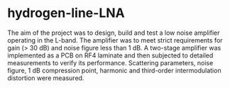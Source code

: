 # hydrogen-line-LNA
The aim of the project was to design, build and test a low noise amplifier operating in the L-band. The amplifier was to meet strict requirements for gain (> 30 dB) and noise figure less than 1 dB.
A two-stage amplifier was implemented as a PCB on RF4 laminate and then subjected to detailed measurements to verify its performance. Scattering parameters, noise figure, 1 dB compression point, harmonic and third-order intermodulation distortion were measured.
